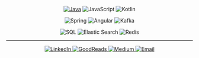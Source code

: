 <p align="center">
	<a href="#"><img src="https://img.shields.io/badge/Java-red?style=for-the-badge&logo=java&logoColor=white" alt="Java"></a>
	<img src="https://img.shields.io/badge/JavaScript-informational?style=for-the-badge&logo=javascript&logoColor=white" alt="JavaScript">
	<img src="https://img.shields.io/badge/Kotlin-orange?style=for-the-badge&logo=kotlin&logoColor=white" alt="Kotlin">
</p>

<p align="center">
	<img src="https://img.shields.io/badge/Spring-green?style=for-the-badge&logo=spring&logoColor=white" alt="Spring">
	<img src="https://img.shields.io/badge/Angular-red?style=for-the-badge&logo=angular&logoColor=white" alt="Angular">
	<img src="https://img.shields.io/badge/Kafka-blueviolet?style=for-the-badge&logo=kafka&logoColor=white" alt="Kafka">
</p>

<p align="center">
        <img src="https://img.shields.io/badge/SQL-brightgreen?style=for-the-badge&logo=sql&logoColor=white" alt="SQL">
	<img src="https://img.shields.io/badge/ElasticSearch-blue?style=for-the-badge&logo=elastic&logoColor=white" alt="Elastic Search">
	<img src="https://img.shields.io/badge/Redis-red?style=for-the-badge&logo=redis&logoColor=white" alt="Redis">
</p>

<hr>

<p align="center">
    <a href="https://www.linkedin.com/in/injulkarnilesh/">
	   <img src="https://img.shields.io/badge/LinkedIn-blue?style=for-the-badge&logo=linkedin&logoColor=white" alt="LinkedIn">
    </a>
    <a href="https://www.goodreads.com/user/show/18638623-nilesh-injulkar">
	   <img src="https://img.shields.io/badge/GoodReads-yellowgreen?style=for-the-badge&logo=goodreads&logoColor=white" alt="GoodReads">
    </a>
    <a href="https://medium.com/@injulkarnilesh">
	   <img src="https://img.shields.io/badge/Medium-orange?style=for-the-badge&logo=medium&logoColor=white" alt="Medium">
    </a>
    <a href="mailto:injulkarnilesh@gmail.com">
	   <img src="https://img.shields.io/badge/email-red?style=for-the-badge&logo=gmail&logoColor=white" alt="Email">
    </a>
</p>
